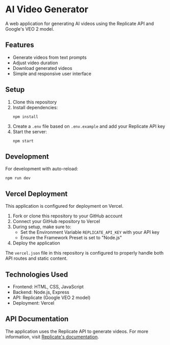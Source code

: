 # AI Video Generator

A web application for generating AI videos using the Replicate API and Google's VEO 2 model.

## Features

- Generate videos from text prompts
- Adjust video duration
- Download generated videos
- Simple and responsive user interface

## Setup

1. Clone this repository
2. Install dependencies:
   ```
   npm install
   ```
3. Create a `.env` file based on `.env.example` and add your Replicate API key
4. Start the server:
   ```
   npm start
   ```
   
## Development

For development with auto-reload:
```
npm run dev
```

## Vercel Deployment

This application is configured for deployment on Vercel.

1. Fork or clone this repository to your GitHub account
2. Connect your GitHub repository to Vercel
3. During setup, make sure to:
   - Set the Environment Variable `REPLICATE_API_KEY` with your API key
   - Ensure the Framework Preset is set to "Node.js"
4. Deploy the application

The `vercel.json` file in this repository is configured to properly handle both API routes and static content.

## Technologies Used

- Frontend: HTML, CSS, JavaScript
- Backend: Node.js, Express
- API: Replicate (Google VEO 2 model)
- Deployment: Vercel

## API Documentation

The application uses the Replicate API to generate videos. For more information, visit [Replicate's documentation](https://replicate.com/docs).